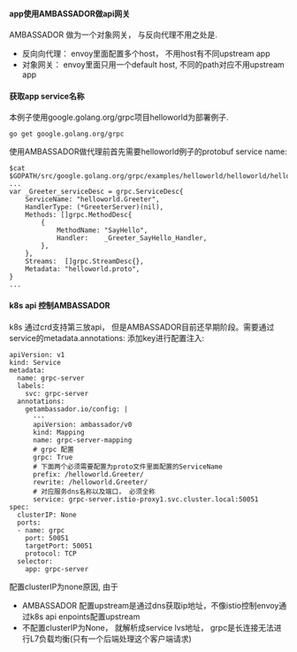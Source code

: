 #### app使用AMBASSADOR做api网关

AMBASSADOR 做为一个对象网关， 与反向代理不用之处是. 

- 反向向代理： envoy里面配置多个host， 不用host有不同upstream app
- 对象网关： envoy里面只用一个default host, 不同的path对应不用upstream app

#### 获取app service名称
本例子使用google.golang.org/grpc项目helloworld为部署例子.

```
go get google.golang.org/grpc
```

使用AMBASSADOR做代理前首先需要helloworld例子的protobuf service name:

```
$cat $GOPATH/src/google.golang.org/grpc/examples/helloworld/helloworld/helloworld.pb.go
...
var _Greeter_serviceDesc = grpc.ServiceDesc{
    ServiceName: "helloworld.Greeter",
    HandlerType: (*GreeterServer)(nil),
    Methods: []grpc.MethodDesc{
        {
            MethodName: "SayHello",
            Handler:    _Greeter_SayHello_Handler,
        },
    },
    Streams:  []grpc.StreamDesc{},
    Metadata: "helloworld.proto",
}
...
```

#### k8s api 控制AMBASSADOR

k8s 通过crd支持第三放api， 但是AMBASSADOR目前还早期阶段。需要通过service的metadata.annotations: 添加key进行配置注入:

```
apiVersion: v1
kind: Service
metadata:
  name: grpc-server
  labels:
    svc: grpc-server
  annotations:
    getambassador.io/config: |
      ---
      apiVersion: ambassador/v0
      kind: Mapping
      name: grpc-server-mapping
      # grpc 配置
      grpc: True
      # 下面两个必须需要配置为proto文件里面配置的ServiceName
      prefix: /helloworld.Greeter/
      rewrite: /helloworld.Greeter/
      # 对应服务dns名称以及端口， 必须全称
      service: grpc-server.istio-proxy1.svc.cluster.local:50051
spec:
  clusterIP: None
  ports:
  - name: grpc
    port: 50051
    targetPort: 50051
    protocol: TCP
  selector:
    app: grpc-server
```

配置clusterIP为none原因, 由于

- AMBASSADOR 配置upstream是通过dns获取ip地址，不像istio控制envoy通过k8s api enpoints配置upstream
- 不配置clusterIP为None， 就解析成service lvs地址， grpc是长连接无法进行L7负载均衡(只有一个后端处理这个客户端请求)


